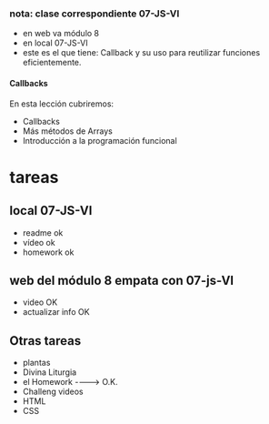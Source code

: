 
### nota:  clase correspondiente 07-JS-VI
* en web va módulo 8
* en local 07-JS-VI
* este es el que tiene:  Callback y su uso para reutilizar funciones eficientemente.

#### Callbacks

En esta lección cubriremos:

- Callbacks
- Más métodos de Arrays
- Introducción a la programación funcional



# tareas

## local 07-JS-VI
* readme ok
* vídeo ok
* homework ok

## web del módulo 8 empata con 07-js-VI
* video OK
* actualizar info OK

## Otras tareas

* plantas
* Divina Liturgia
* el Homework ----> O.K.
* Challeng videos
* HTML
* CSS



